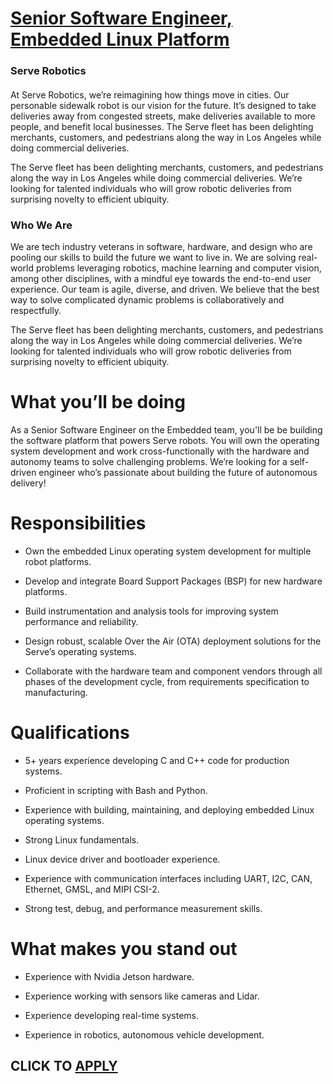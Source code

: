 # [Senior Software Engineer, Embedded Linux Platform](https://www.remotewlb.com/apply/senior-software-engineer-embedded-linux-platform)  
### Serve Robotics  
####  

At Serve Robotics, we’re reimagining how things move in cities. Our personable sidewalk robot is our vision for the future. It’s designed to take deliveries away from congested streets, make deliveries available to more people, and benefit local businesses. The Serve fleet has been delighting merchants, customers, and pedestrians along the way in Los Angeles while doing commercial deliveries.

The Serve fleet has been delighting merchants, customers, and pedestrians along the way in Los Angeles while doing commercial deliveries. We’re looking for talented individuals who will grow robotic deliveries from surprising novelty to efficient ubiquity.

###  **Who We Are**

We are tech industry veterans in software, hardware, and design who are pooling our skills to build the future we want to live in. We are solving real-world problems leveraging robotics, machine learning and computer vision, among other disciplines, with a mindful eye towards the end-to-end user experience. Our team is agile, diverse, and driven. We believe that the best way to solve complicated dynamic problems is collaboratively and respectfully.

The Serve fleet has been delighting merchants, customers, and pedestrians along the way in Los Angeles while doing commercial deliveries. We’re looking for talented individuals who will grow robotic deliveries from surprising novelty to efficient ubiquity.

#

# What you’ll be doing

As a Senior Software Engineer on the Embedded team, you'll be be building the software platform that powers Serve robots. You will own the operating system development and work cross-functionally with the hardware and autonomy teams to solve challenging problems. We’re looking for a self-driven engineer who’s passionate about building the future of autonomous delivery!

# Responsibilities

  * Own the embedded Linux operating system development for multiple robot platforms.

  * Develop and integrate Board Support Packages (BSP) for new hardware platforms.

  * Build instrumentation and analysis tools for improving system performance and reliability.

  * Design robust, scalable Over the Air (OTA) deployment solutions for the Serve’s operating systems.

  * Collaborate with the hardware team and component vendors through all phases of the development cycle, from requirements specification to manufacturing.

# Qualifications

  * 5+ years experience developing C and C++ code for production systems.

  * Proficient in scripting with Bash and Python.

  * Experience with building, maintaining, and deploying embedded Linux operating systems.

  * Strong Linux fundamentals.

  * Linux device driver and bootloader experience.

  * Experience with communication interfaces including UART, I2C, CAN, Ethernet, GMSL, and MIPI CSI-2.

  * Strong test, debug, and performance measurement skills.

# What makes you stand out

  * Experience with Nvidia Jetson hardware.

  * Experience working with sensors like cameras and Lidar.

  * Experience developing real-time systems.

  * Experience in robotics, autonomous vehicle development.

  
## CLICK TO [APPLY](https://www.remotewlb.com/apply/senior-software-engineer-embedded-linux-platform)

